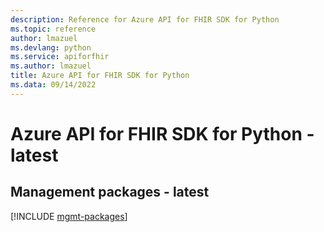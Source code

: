 ```yaml
---
description: Reference for Azure API for FHIR SDK for Python
ms.topic: reference
author: lmazuel
ms.devlang: python
ms.service: apiforfhir
ms.author: lmazuel
title: Azure API for FHIR SDK for Python
ms.data: 09/14/2022
---
```

# Azure API for FHIR SDK for Python - latest

## Management packages - latest
[!INCLUDE [mgmt-packages](api-for-fhir-mgmt-index.md)]